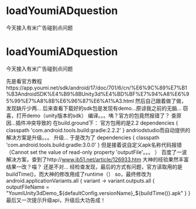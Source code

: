 # loadYoumiADquestion
今天接入有米广告碰到点问题
# loadYoumiADquestion
今天接入有米广告碰到点问题

先是看官方教程https://app.youmi.net/sdk/android/17/doc/701/6/cn/%E6%9C%89%E7%B1%B3AndroidSDK%E4%B9%8BUnity3d%E4%BD%BF%E7%94%A8%E6%95%99%E7%A8%8B%E6%96%87%E6%A1%A3.html
然后自己跟着做了做，发现缺斤少两...
后来查看下载好的sdk包是发现有demo...原谅我之前的无脑...
窃喜，打开demo（unity版本的sdk）
编译。。。咦？官方的包竟然报错了？
查原因...插件冲突导致的
在build.ground下：
官方包用的是2.2
dependencies {
		classpath 'com.android.tools.build:gradle:2.2.2'
	}
andriodstudio而自动提供的解决方案是升级。。。
升级...
于是改为了
dependencies {
		classpath 'com.android.tools.build:gradle:3.0.0'
	}
但是接着说自定义apk名称代码报错（Cannot set the value of read-only property 'outputFile'。。。 ）
百度了一波解决方案，查到了http://www.jb51.net/article/126933.htm
大神的经验果然丰富
结果一改？喵？
还是不对...
经检查发现，最后的方式有问题，官方读取用的是buildTime()，而大神的修改用成了runtime（）
so，最终修改为
android.applicationVariants.all { variant ->
		variant.outputs.all {
			outputFileName = "YoumiUnity3dDemo_${defaultConfig.versionName}_${buildTime()}.apk"
		}
	}
最后又一次提示升级api，升级后大功告成！